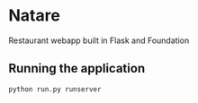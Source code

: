 # Natare

Restaurant webapp built in Flask and Foundation

## Running the application

```sh
python run.py runserver
```
